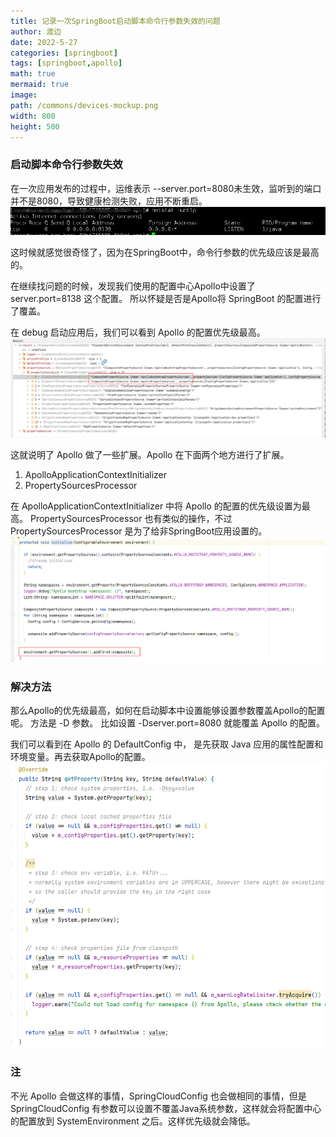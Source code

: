 ```yaml
---
title: 记录一次SpringBoot启动脚本命令行参数失效的问题
author: 渡边
date: 2022-5-27
categories: [springboot]
tags: [springboot,apollo]
math: true
mermaid: true
image:
path: /commons/devices-mockup.png
width: 800
height: 500
---
```


### 启动脚本命令行参数失效
在一次应用发布的过程中，运维表示 --server.port=8080未生效，监听到的端口并不是8080，导致健康检测失败，应用不断重启。
![](/assets/img/2022-05-27-apollo/2022-05-27-10-57-26.png)

这时候就感觉很奇怪了，因为在SpringBoot中，命令行参数的优先级应该是最高的。

在继续找问题的时候，发现我们使用的配置中心Apollo中设置了 server.port=8138 这个配置。
所以怀疑是否是Apollo将 SpringBoot 的配置进行了覆盖。

在 debug 启动应用后，我们可以看到 Apollo 的配置优先级最高。
![](/assets/img/2022-05-27-apollo/2022-05-28-08-42-39.png)

这就说明了 Apollo 做了一些扩展。Apollo 在下面两个地方进行了扩展。
1. ApolloApplicationContextInitializer
2. PropertySourcesProcessor

在 ApolloApplicationContextInitializer 中将 Apollo 的配置的优先级设置为最高。
PropertySourcesProcessor 也有类似的操作，不过 PropertySourcesProcessor 是为了给非SpringBoot应用设置的。
![](/assets/img/2022-05-27-apollo/2022-05-28-09-00-19.png)


### 解决方法
那么Apollo的优先级最高，如何在启动脚本中设置能够设置参数覆盖Apollo的配置呢。
方法是 -D 参数。 比如设置 -Dserver.port=8080 就能覆盖 Apollo 的配置。

我们可以看到在 Apollo 的 DefaultConfig 中， 是先获取 Java 应用的属性配置和环境变量。再去获取Apollo的配置。
![](/assets/img/2022-05-27-apollo/2022-05-28-09-03-46.png)


### 注
不光 Apollo 会做这样的事情，SpringCloudConfig 也会做相同的事情，但是 SpringCloudConfig 有参数可以设置不覆盖Java系统参数，这样就会将配置中心的配置放到 SystemEnvironment 之后。这样优先级就会降低。